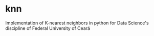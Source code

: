 # knn
Implementation of K-nearest neighbors in python for Data Science's discipline of Federal University of Ceará
